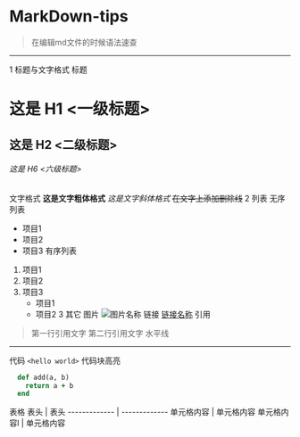 # MarkDown-tips
> 在编辑md文件的时候语法速查

******

1 标题与文字格式 
标题 
# 这是 H1 <一级标题> 
## 这是 H2 <二级标题> 
###### 这是 H6 <六级标题> 
文字格式 
**这是文字粗体格式** 
*这是文字斜体格式* 
~~在文字上添加删除线~~ 
2 列表 
无序列表 
* 项目1 
* 项目2 
* 项目3 
有序列表 
1. 项目1 
2. 项目2 
3. 项目3 
   * 项目1 
   * 项目2 
3 其它 
图片 
![图片名称](http://gitcafe.com/image.png) 
链接 
[链接名称](http://gitcafe.com) 
引用 
> 第一行引用文字 
> 第二行引用文字 
水平线 
*** 
代码 
`<hello world>` 
代码块高亮 
```ruby 
  def add(a, b) 
    return a + b 
  end 
``` 
表格 
  表头  | 表头 
  ------------- | ------------- 
 单元格内容  | 单元格内容 
 单元格内容l  | 单元格内容 
